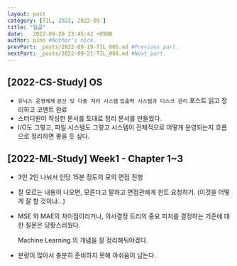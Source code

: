 ```yaml
---
layout: post
category: [TIL, 2022, 2022-09 ]
title: "일곱"
date:   2022-09-20 23:45:42 +0900
author: pino #Author's nick.
prevPart: _posts/2022-09-19-TIL_005.md #Previous part.
nextPart: _posts/2022-09-21-TIL_008.md #Next part.
---
```




## [2022-CS-Study] OS

- `유닉스 운영체제` `분산 및 다중 처리 시스템` `입출력 시스템과 디스크 관리` 포스트 읽고 정리하고 코멘트 완료
- 스터디원이 작성한 문서를 토대로 정리 문서를 만들었다.
- I/O도 그렇고, 파일 시스템도 그렇고 시스템이 전체적으로 어떻게 운영되는지 흐름으로 정리하면 좋을 듯 싶다.





## [2022-ML-Study] Week1 - Chapter 1~3
- 3인 2인 나눠서 인당 15분 정도의 모의 면접 진행

- 잘 모르는 내용이 나오면, 모른다고 말하고 면접관에게 힌트 요청하기. (이것을 어떻게 잘 할 것이냐...)

- MSE 와 MAE의 차이점이라거나, 의사결정 트리의 중요 피처를 결정하는 기준에 대한 질문은 당황스러웠다.

  Machine Learning 의 개념을 잘 정리해둬야겠다.

- 분량이 많아서 충분히 준비하지 못해 아쉬움이 남는다.
